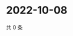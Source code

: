 # 2022-10-08

共 0 条

<!-- BEGIN WEIBO -->
<!-- 最后更新时间 Sat Oct 08 2022 20:09:56 GMT+0800 (China Standard Time) -->

<!-- END WEIBO -->
